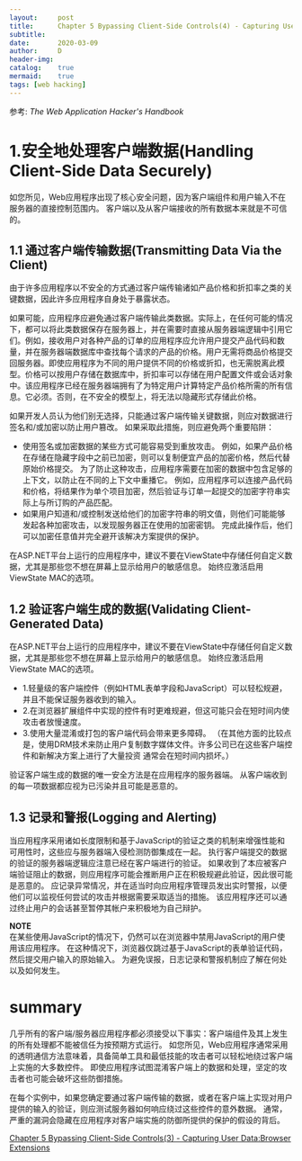 ```yaml
---
layout:		post
title:		Chapter 5 Bypassing Client-Side Controls(4) - Capturing User Data:Browser Extensions
subtitle:
date:		2020-03-09
author:		D
header-img:
catalog:	true
mermaid:	true
tags: [web hacking]
---
```


参考: *The Web Application Hacker's Handbook*

# 1.安全地处理客户端数据(Handling Client-Side Data Securely)

如您所见，Web应用程序出现了核心安全问题，因为客户端组件和用户输入不在服务器的直接控制范围内。 客户端以及从客户端接收的所有数据本来就是不可信的。

## 1.1 通过客户端传输数据(Transmitting Data Via the Client)

由于许多应用程序以不安全的方式通过客户端传输诸如产品价格和折扣率之类的关键数据，因此许多应用程序自身处于暴露状态。

如果可能，应用程序应避免通过客户端传输此类数据。实际上，在任何可能的情况下，都可以将此类数据保存在服务器上，并在需要时直接从服务器端逻辑中引用它们。例如，接收用户对各种产品的订单的应用程序应允许用户提交产品代码和数量，并在服务器端数据库中查找每个请求的产品的价格。用户无需将商品价格提交回服务器。即使应用程序为不同的用户提供不同的价格或折扣，也无需脱离此模型。价格可以按用户存储在数据库中，折扣率可以存储在用户配置文件或会话对象中。该应用程序已经在服务器端拥有了为特定用户计算特定产品价格所需的所有信息。它必须。否则，在不安全的模型上，将无法以隐藏形式存储此价格。

如果开发人员认为他们别无选择，只能通过客户端传输关键数据，则应对数据进行签名和/或加密以防止用户篡改。 如果采取此措施，则应避免两个重要陷阱：
- 使用签名或加密数据的某些方式可能容易受到重放攻击。 例如，如果产品价格在存储在隐藏字段中之前已加密，则可以复制便宜产品的加密价格，然后代替原始价格提交。 为了防止这种攻击，应用程序需要在加密的数据中包含足够的上下文，以防止在不同的上下文中重播它。 例如，应用程序可以连接产品代码和价格，将结果作为单个项目加密，然后验证与订单一起提交的加密字符串实际上与所订购的产品匹配。
- 如果用户知道和/或控制发送给他们的加密字符串的明文值，则他们可能能够发起各种加密攻击，以发现服务器正在使用的加密密钥。 完成此操作后，他们可以加密任意值并完全避开该解决方案提供的保护。

在ASP.NET平台上运行的应用程序中，建议不要在ViewState中存储任何自定义数据，尤其是那些您不想在屏幕上显示给用户的敏感信息。 始终应激活启用ViewState MAC的选项。

## 1.2 验证客户端生成的数据(Validating Client-Generated Data)

在ASP.NET平台上运行的应用程序中，建议不要在ViewState中存储任何自定义数据，尤其是那些您不想在屏幕上显示给用户的敏感信息。 始终应激活启用ViewState MAC的选项。

- 1.轻量级的客户端控件（例如HTML表单字段和JavaScript）可以轻松规避，并且不能保证服务器收到的输入。
- 2.在浏览器扩展组件中实现的控件有时更难规避，但这可能只会在短时间内使攻击者放慢速度。
- 3.使用大量混淆或打包的客户端代码会带来更多障碍。 （在其他方面的比较点是，使用DRM技术来防止用户复制数字媒体文件。许多公司已在这些客户端控件和新解决方案上进行了大量投资 通常会在短时间内损坏。）

验证客户端生成的数据的唯一安全方法是在应用程序的服务器端。 从客户端收到的每一项数据都应视为已污染并且可能是恶意的。

## 1.3 记录和警报(Logging and Alerting)

当应用程序采用诸如长度限制和基于JavaScript的验证之类的机制来增强性能和可用性时，这些应与服务器端入侵检测防御集成在一起。 执行客户端提交的数据的验证的服务器端逻辑应注意已经在客户端进行的验证。 如果收到了本应被客户端验证阻止的数据，则应用程序可能会推断用户正在积极规避此验证，因此很可能是恶意的。 应记录异常情况，并在适当时向应用程序管理员发出实时警报，以便他们可以监视任何尝试的攻击并根据需要采取适当的措施。 该应用程序还可以通过终止用户的会话甚至暂停其帐户来积极地为自己辩护。

**NOTE**<br>
在某些使用JavaScript的情况下，仍然可以在浏览器中禁用JavaScript的用户使用该应用程序。 在这种情况下，浏览器仅跳过基于JavaScript的表单验证代码，然后提交用户输入的原始输入。 为避免误报，日志记录和警报机制应了解在何处以及如何发生。

# summary

几乎所有的客户端/服务器应用程序都必须接受以下事实：客户端组件及其上发生的所有处理都不能被信任为按预期方式运行。 如您所见，Web应用程序通常采用的透明通信方法意味着，具备简单工具和最低技能的攻击者可以轻松地绕过客户端上实施的大多数控件。 即使应用程序试图混淆客户端上的数据和处理，坚定的攻击者也可能会破坏这些防御措施。

在每个实例中，如果您确定要通过客户端传输的数据，或者在客户端上实现对用户提供的输入的验证，则应测试服务器如何响应绕过这些控件的意外数据。 通常，严重的漏洞会隐藏在应用程序对客户端实施的防御所提供的保护的假设的背后。


[Chapter 5 Bypassing Client-Side Controls(3) - Capturing User Data:Browser Extensions](https://dm116.github.io/2020/03/08/bypassing-client-side-controls_3/)
